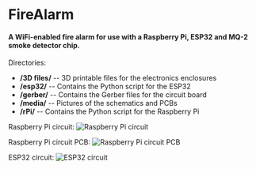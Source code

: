 # FireAlarm

#### A WiFi-enabled fire alarm for use with a Raspberry Pi, ESP32 and MQ-2 smoke detector chip.

Directories:
- **/3D files/** -- 3D printable files for the electronics enclosures
- **/esp32/** -- Contains the Python script for the ESP32
- **/gerber/** -- Contains the Gerber files for the circuit board
- **/media/** -- Pictures of the schematics and PCBs
- **/rPi/** -- Contains the Python script for the Raspberry Pi

Raspberry Pi circuit:
![Raspberry Pi circuit](https://user-images.githubusercontent.com/53015970/145156213-e728ce26-c0da-407b-9c1b-d8ddd0ccf781.png)

Raspberry Pi circuit PCB:
![Raspberry Pi circuit PCB](https://user-images.githubusercontent.com/53015970/145156261-f0e5ae24-4825-4fd6-b3a1-95665b763adf.png)

ESP32 circuit:
![ESP32 circuit](https://user-images.githubusercontent.com/53015970/145156298-bced89f1-de96-473b-86e2-d52e9566ce38.png)

